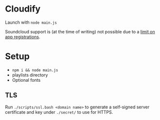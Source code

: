 # Cloudify
Launch with `node main.js`

Soundcloud support is (at the time of writing) not possible due to a [limit on app registrations](https://soundcloud.com/you/apps/new).

# Setup
* `npm i && node main.js`
* playlists directory
* Optional fonts


## TLS
Run `./scripts/ssl.bash <domain name>` to generate a self-signed server certificate and key under `./secret/` to use for HTTPS.
